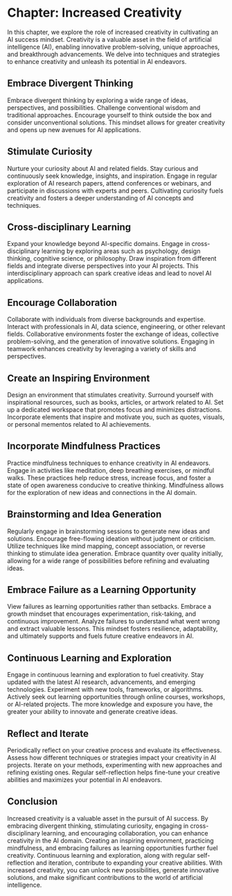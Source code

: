 Chapter: Increased Creativity
=============================

In this chapter, we explore the role of increased creativity in cultivating an AI success mindset. Creativity is a valuable asset in the field of artificial intelligence (AI), enabling innovative problem-solving, unique approaches, and breakthrough advancements. We delve into techniques and strategies to enhance creativity and unleash its potential in AI endeavors.

Embrace Divergent Thinking
--------------------------

Embrace divergent thinking by exploring a wide range of ideas, perspectives, and possibilities. Challenge conventional wisdom and traditional approaches. Encourage yourself to think outside the box and consider unconventional solutions. This mindset allows for greater creativity and opens up new avenues for AI applications.

Stimulate Curiosity
-------------------

Nurture your curiosity about AI and related fields. Stay curious and continuously seek knowledge, insights, and inspiration. Engage in regular exploration of AI research papers, attend conferences or webinars, and participate in discussions with experts and peers. Cultivating curiosity fuels creativity and fosters a deeper understanding of AI concepts and techniques.

Cross-disciplinary Learning
---------------------------

Expand your knowledge beyond AI-specific domains. Engage in cross-disciplinary learning by exploring areas such as psychology, design thinking, cognitive science, or philosophy. Draw inspiration from different fields and integrate diverse perspectives into your AI projects. This interdisciplinary approach can spark creative ideas and lead to novel AI applications.

Encourage Collaboration
-----------------------

Collaborate with individuals from diverse backgrounds and expertise. Interact with professionals in AI, data science, engineering, or other relevant fields. Collaborative environments foster the exchange of ideas, collective problem-solving, and the generation of innovative solutions. Engaging in teamwork enhances creativity by leveraging a variety of skills and perspectives.

Create an Inspiring Environment
-------------------------------

Design an environment that stimulates creativity. Surround yourself with inspirational resources, such as books, articles, or artwork related to AI. Set up a dedicated workspace that promotes focus and minimizes distractions. Incorporate elements that inspire and motivate you, such as quotes, visuals, or personal mementos related to AI achievements.

Incorporate Mindfulness Practices
---------------------------------

Practice mindfulness techniques to enhance creativity in AI endeavors. Engage in activities like meditation, deep breathing exercises, or mindful walks. These practices help reduce stress, increase focus, and foster a state of open awareness conducive to creative thinking. Mindfulness allows for the exploration of new ideas and connections in the AI domain.

Brainstorming and Idea Generation
---------------------------------

Regularly engage in brainstorming sessions to generate new ideas and solutions. Encourage free-flowing ideation without judgment or criticism. Utilize techniques like mind mapping, concept association, or reverse thinking to stimulate idea generation. Embrace quantity over quality initially, allowing for a wide range of possibilities before refining and evaluating ideas.

Embrace Failure as a Learning Opportunity
-----------------------------------------

View failures as learning opportunities rather than setbacks. Embrace a growth mindset that encourages experimentation, risk-taking, and continuous improvement. Analyze failures to understand what went wrong and extract valuable lessons. This mindset fosters resilience, adaptability, and ultimately supports and fuels future creative endeavors in AI.

Continuous Learning and Exploration
-----------------------------------

Engage in continuous learning and exploration to fuel creativity. Stay updated with the latest AI research, advancements, and emerging technologies. Experiment with new tools, frameworks, or algorithms. Actively seek out learning opportunities through online courses, workshops, or AI-related projects. The more knowledge and exposure you have, the greater your ability to innovate and generate creative ideas.

Reflect and Iterate
-------------------

Periodically reflect on your creative process and evaluate its effectiveness. Assess how different techniques or strategies impact your creativity in AI projects. Iterate on your methods, experimenting with new approaches and refining existing ones. Regular self-reflection helps fine-tune your creative abilities and maximizes your potential in AI endeavors.

Conclusion
----------

Increased creativity is a valuable asset in the pursuit of AI success. By embracing divergent thinking, stimulating curiosity, engaging in cross-disciplinary learning, and encouraging collaboration, you can enhance creativity in the AI domain. Creating an inspiring environment, practicing mindfulness, and embracing failures as learning opportunities further fuel creativity. Continuous learning and exploration, along with regular self-reflection and iteration, contribute to expanding your creative abilities. With increased creativity, you can unlock new possibilities, generate innovative solutions, and make significant contributions to the world of artificial intelligence.
